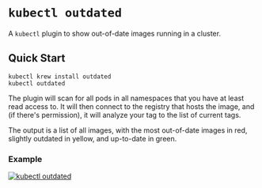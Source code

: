 # `kubectl outdated`

A `kubectl` plugin to show out-of-date images running in a cluster.

## Quick Start

```
kubectl krew install outdated
kubectl outdated
```

The plugin will scan for all pods in all namespaces that you have at least read access to. It will then connect to the registry that hosts the image, and (if there's permission), it will analyze your tag to the list of current tags.

The output is a list of all images, with the most out-of-date images in red, slightly outdated in yellow, and up-to-date in green.

### Example

[![kubectl outdated](https://asciinema.org/a/262261.svg)](https://asciinema.org/a/262261)
